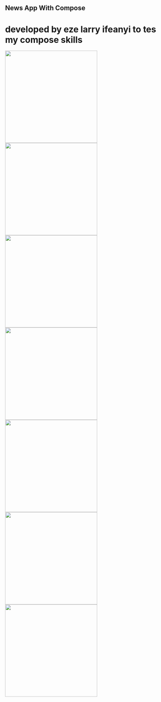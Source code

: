 ## News App With Compose
# developed by eze larry ifeanyi to tes my compose skills

[comment]: <> (![ScreenShot]&#40;/image/image.png&#41;)

[comment]: <> (![ScreenShot]&#40;/image/image1.png&#41;)

[comment]: <> (![ScreenShot]&#40;/image/image2.png&#41;)

[comment]: <> (![ScreenShot]&#40;/image/image3.png&#41;)

[comment]: <> (![ScreenShot]&#40;/image/image4.png&#41;)

[comment]: <> (![ScreenShot]&#40;/image/image5.gif&#41;)

<p float="left">
  <img src="image/image.png" width="300" />
  <img src="/image/image1.png" width="300" /> 
  <img src="/image/image1.png" width="300" /> 
  <img src="/image/image2.png" width="300" /> 
  <img src="/image/image3.png" width="300" /> 
  <img src="/image/image4.png" width="300" /> 
  <img src="/image/image5.png" width="300" /> 
</p>

